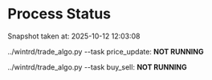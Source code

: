 # Process Status

Snapshot taken at: 2025-10-12 12:03:08

../wintrd/trade_algo.py --task price_update: **NOT RUNNING**

../wintrd/trade_algo.py --task buy_sell: **NOT RUNNING**

